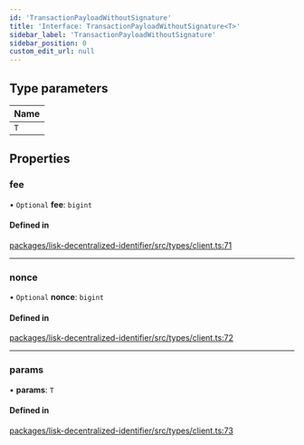 ```yaml
---
id: 'TransactionPayloadWithoutSignature'
title: 'Interface: TransactionPayloadWithoutSignature<T>'
sidebar_label: 'TransactionPayloadWithoutSignature'
sidebar_position: 0
custom_edit_url: null
---
```


## Type parameters

| Name |
| :--- |
| `T`  |

## Properties

### fee

• `Optional` **fee**: `bigint`

#### Defined in

[packages/lisk-decentralized-identifier/src/types/client.ts:71](https://github.com/aldhosutra/lisk-did/blob/2b84b93/packages/lisk-decentralized-identifier/src/types/client.ts#L71)

---

### nonce

• `Optional` **nonce**: `bigint`

#### Defined in

[packages/lisk-decentralized-identifier/src/types/client.ts:72](https://github.com/aldhosutra/lisk-did/blob/2b84b93/packages/lisk-decentralized-identifier/src/types/client.ts#L72)

---

### params

• **params**: `T`

#### Defined in

[packages/lisk-decentralized-identifier/src/types/client.ts:73](https://github.com/aldhosutra/lisk-did/blob/2b84b93/packages/lisk-decentralized-identifier/src/types/client.ts#L73)
